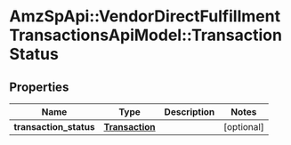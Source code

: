 # AmzSpApi::VendorDirectFulfillmentTransactionsApiModel::TransactionStatus

## Properties
Name | Type | Description | Notes
------------ | ------------- | ------------- | -------------
**transaction_status** | [**Transaction**](Transaction.md) |  | [optional] 



